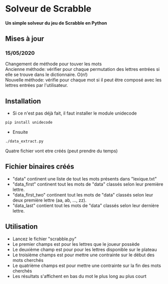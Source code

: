 # Solveur de Scrabble

#### Un simple solveur du jeu de Scrabble en Python

## Mises à jour
### 15/05/2020
Changement de méthode pour touver les mots  
Ancienne méthode: vérifier pour chaque permutation des lettres entrées si elle se trouve dans le dictionnaire. O(n!)  
Nouvelle méthode: vérifie pour chaque mot si il peut être composé avec les lettres entrées par l'utilisateur.  

## Installation
- Si ce n'est pas déjà fait, il faut installer le module unidecode 
```bash
pip install unidecode
```
- Ensuite
```bash
./data_extract.py
```
Quatre fichier vont etre créés (peut prendre du temps)

## Fichier binaires créés
 - "data" continent une liste de tout les mots présents dans "lexique.txt"
 - "data_first" continent tout les mots de "data" classés selon leur première lettre.
 - "data_first_two" continent tout les mots de "data" classés selon leur deux première lettre (aa, ab, ..., zz).
 - "data_last" contient tout les mots de "data" classés selon leur dernière lettre.

## Utilisation
  - Lancez le fichier "scrabble.py"
  - Le premier champs est pour les lettres que le joueur possède
  - Le deuxième champ est pour pour les lettres disponible sur le plateau
  - Le troisième champs est pour mettre une contrainte sur le début des mots cherchés
  - Le quatrième champs est pour mettre une contrainte sur la fin des mots cherchés
  - Les résultats s'affichent en bas du mot le plus long au plus court
